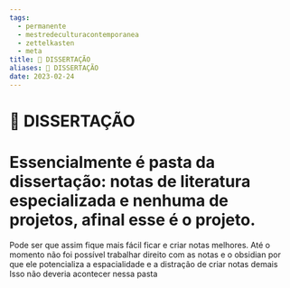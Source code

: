 ```yaml
---
tags:
  - permanente
  - mestredeculturacontemporanea
  - zettelkasten
  - meta
title: 📕 DISSERTAÇÃO 
aliases: 📕 DISSERTAÇÃO 
date: 2023-02-24
---
```

# 📕 DISSERTAÇÃO 
# Essencialmente é pasta da dissertação: notas de literatura especializada e nenhuma de projetos, afinal esse é o projeto.

Pode ser que assim fique mais fácil ficar e criar notas melhores. Até o momento não foi possível trabalhar direito com as notas e o obsidian por que ele potencializa a espacialidade e a distração de criar notas demais   
Isso não deveria acontecer nessa pasta    